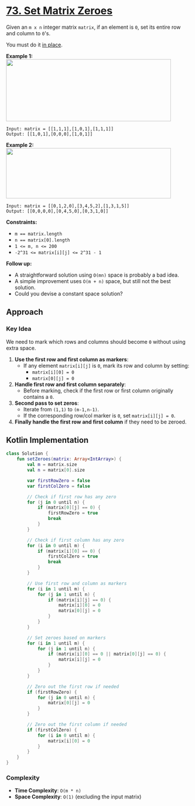 # [73. Set Matrix Zeroes](https://leetcode.com/problems/set-matrix-zeroes/description/?envType=study-plan-v2&envId=top-interview-150)

Given an <code>m x n</code> integer matrix <code>matrix</code>, if an element is <code>0</code>, set its entire row and column to <code>0</code>'s.

You must do it <a href="https://en.wikipedia.org/wiki/In-place_algorithm" target="_blank">in place</a>.

**Example 1:** 
<img alt="" src="https://assets.leetcode.com/uploads/2020/08/17/mat1.jpg" style="width: 450px; height: 169px;">

```
Input: matrix = [[1,1,1],[1,0,1],[1,1,1]]
Output: [[1,0,1],[0,0,0],[1,0,1]]
```

**Example 2:** 
<img alt="" src="https://assets.leetcode.com/uploads/2020/08/17/mat2.jpg" style="width: 450px; height: 137px;">

```
Input: matrix = [[0,1,2,0],[3,4,5,2],[1,3,1,5]]
Output: [[0,0,0,0],[0,4,5,0],[0,3,1,0]]
```

**Constraints:** 

- <code>m == matrix.length</code>
- <code>n == matrix[0].length</code>
- <code>1 <= m, n <= 200</code>
- <code>-2^31 <= matrix[i][j] <= 2^31 - 1</code>

**Follow up:** 

- A straightforward solution using <code>O(mn)</code> space is probably a bad idea.
- A simple improvement uses <code>O(m + n)</code> space, but still not the best solution.
- Could you devise a constant space solution?

## Approach

### Key Idea
We need to mark which rows and columns should become `0` without using extra space.

1. **Use the first row and first column as markers**:
   - If any element `matrix[i][j]` is `0`, mark its row and column by setting:
     - `matrix[i][0] = 0`
     - `matrix[0][j] = 0`
2. **Handle first row and first column separately**:
   - Before marking, check if the first row or first column originally contains a `0`.
3. **Second pass to set zeros**:
   - Iterate from `(1,1)` to `(m-1,n-1)`.
   - If the corresponding row/col marker is `0`, set `matrix[i][j] = 0`.
4. **Finally handle the first row and first column** if they need to be zeroed.


## Kotlin Implementation

```kotlin
class Solution {
    fun setZeroes(matrix: Array<IntArray>) {
        val m = matrix.size
        val n = matrix[0].size

        var firstRowZero = false
        var firstColZero = false

        // Check if first row has any zero
        for (j in 0 until n) {
            if (matrix[0][j] == 0) {
                firstRowZero = true
                break
            }
        }

        // Check if first column has any zero
        for (i in 0 until m) {
            if (matrix[i][0] == 0) {
                firstColZero = true
                break
            }
        }

        // Use first row and column as markers
        for (i in 1 until m) {
            for (j in 1 until n) {
                if (matrix[i][j] == 0) {
                    matrix[i][0] = 0
                    matrix[0][j] = 0
                }
            }
        }

        // Set zeroes based on markers
        for (i in 1 until m) {
            for (j in 1 until n) {
                if (matrix[i][0] == 0 || matrix[0][j] == 0) {
                    matrix[i][j] = 0
                }
            }
        }

        // Zero out the first row if needed
        if (firstRowZero) {
            for (j in 0 until n) {
                matrix[0][j] = 0
            }
        }

        // Zero out the first column if needed
        if (firstColZero) {
            for (i in 0 until m) {
                matrix[i][0] = 0
            }
        }
    }
}
```

### Complexity
- **Time Complexity**: `O(m * n)`  
- **Space Complexity**: `O(1)` (excluding the input matrix)
